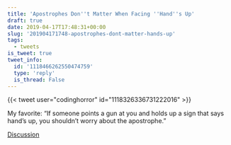 ```yaml
---
title: 'Apostrophes Don''t Matter When Facing ''Hand''s Up'
draft: true
date: 2019-04-17T17:48:31+00:00
slug: '201904171748-apostrophes-dont-matter-hands-up'
tags:
  - tweets
is_tweet: true
tweet_info:
  id: '1118466262550474759'
  type: 'reply'
  is_thread: False
---
```




{{< tweet user="codinghorror" id="1118326336731222016" >}}

My favorite: “If someone points a gun at you and holds up a sign that says hand’s up, you shouldn’t worry about the apostrophe.”

[Discussion](https://x.com/sytelus/status/1118466262550474759)
